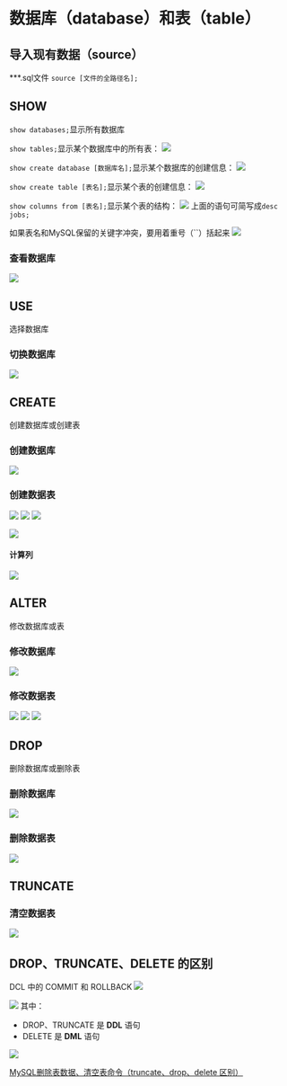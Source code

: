 # 数据库（database）和表（table）

## 导入现有数据（source）

***.sql文件
`source [文件的全路径名];`

## SHOW

`show databases;`显示所有数据库

`show tables;`显示某个数据库中的所有表：
![](resources/2022-12-08-15-50-51.png)

`show create database [数据库名];`显示某个数据库的创建信息：
![](resources/2022-12-08-15-57-44.png)

`show create table [表名];`显示某个表的创建信息：
![](resources/2022-12-08-15-49-00.png)

`show columns from [表名];`显示某个表的结构：
![](resources/2022-12-08-15-52-43.png)
上面的语句可简写成`desc jobs;`

如果表名和MySQL保留的关键字冲突，要用着重号（``）括起来
![](resources/2022-12-08-16-16-51.png)

### 查看数据库

![](resources/2024-07-02-21-53-24.png)

## USE

选择数据库

### 切换数据库

![](resources/2024-07-02-21-56-26.png)

## CREATE

创建数据库或创建表

### 创建数据库

![](resources/2024-07-02-21-08-15.png)

### 创建数据表

![](resources/2024-07-02-22-07-53.png)
![](resources/2024-07-02-22-09-38.png)
![](resources/2024-07-02-22-12-29.png)

![](resources/2024-07-02-22-17-32.png)

#### 计算列

![](resources/2024-07-03-21-19-41.png)

## ALTER

修改数据库或表

### 修改数据库

![](resources/2024-07-02-22-30-16.png)

### 修改数据表

![](resources/2024-07-02-22-26-33.png)
![](resources/2024-07-02-22-31-52.png)
![](resources/2024-07-02-22-34-22.png)

## DROP

删除数据库或删除表

### 删除数据库

![](resources/2024-07-02-22-30-28.png)

### 删除数据表

![](resources/2024-07-02-22-39-57.png)

## TRUNCATE

### 清空数据表

![](resources/2024-07-02-22-39-57.png)

## DROP、TRUNCATE、DELETE 的区别

DCL 中的 COMMIT 和 ROLLBACK
![](resources/2024-07-02-22-54-03.png)

![](resources/2024-07-02-23-23-54.png)
其中：
- DROP、TRUNCATE 是 **DDL** 语句
- DELETE 是 **DML** 语句

![](resources/2024-07-03-08-57-07.png)

[MySQL删除表数据、清空表命令（truncate、drop、delete 区别）](https://cloud.tencent.com/developer/article/2389933)

